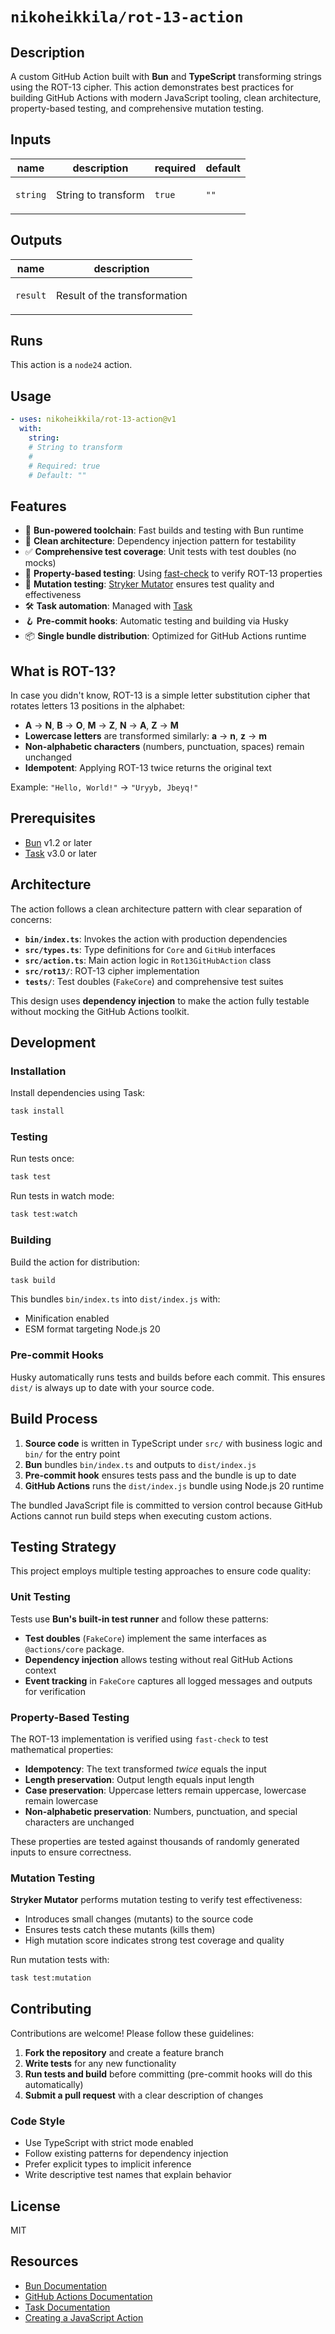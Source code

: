 # `nikoheikkila/rot-13-action`

<!-- action-docs-all source="action.yml" project="nikoheikkila/rot-13-action" version="v1" -->
## Description

A custom GitHub Action built with **Bun** and **TypeScript** transforming strings using the ROT-13 cipher.
This action demonstrates best practices for building GitHub Actions with modern JavaScript tooling,
clean architecture, property-based testing, and comprehensive mutation testing.


## Inputs

| name | description | required | default |
| --- | --- | --- | --- |
| `string` | <p>String to transform</p> | `true` | `""` |


## Outputs

| name | description |
| --- | --- |
| `result` | <p>Result of the transformation</p> |


## Runs

This action is a `node24` action.

## Usage

```yaml
- uses: nikoheikkila/rot-13-action@v1
  with:
    string:
    # String to transform
    #
    # Required: true
    # Default: ""
```
<!-- action-docs-all source="action.yml" project="nikoheikkila/rot-13-action" version="v1" -->

## Features

- 🚀 **Bun-powered toolchain**: Fast builds and testing with Bun runtime
- 📐 **Clean architecture**: Dependency injection pattern for testability
- ✅ **Comprehensive test coverage**: Unit tests with test doubles (no mocks)
- 🧪 **Property-based testing**: Using [fast-check](https://fast-check.dev) to verify ROT-13 properties
- 🦠 **Mutation testing**: [Stryker Mutator](https://stryker-mutator.io) ensures test quality and effectiveness
- 🛠️ **Task automation**: Managed with [Task](https://taskfile.dev)
- 🪝 **Pre-commit hooks**: Automatic testing and building via Husky
- 📦 **Single bundle distribution**: Optimized for GitHub Actions runtime

## What is ROT-13?

In case you didn't know, ROT-13 is a simple letter substitution cipher that rotates letters 13 positions in the alphabet:

- **A** → **N**, **B** → **O**, **M** → **Z**, **N** → **A**, **Z** → **M**
- **Lowercase letters** are transformed similarly: **a** → **n**, **z** → **m**
- **Non-alphabetic characters** (numbers, punctuation, spaces) remain unchanged
- **Idempotent**: Applying ROT-13 twice returns the original text

Example: `"Hello, World!"` → `"Uryyb, Jbeyq!"`

## Prerequisites

- [Bun](https://bun.sh/) v1.2 or later
- [Task](https://taskfile.dev/) v3.0 or later

## Architecture

The action follows a clean architecture pattern with clear separation of concerns:

- **`bin/index.ts`**: Invokes the action with production dependencies
- **`src/types.ts`**: Type definitions for `Core` and `GitHub` interfaces
- **`src/action.ts`**: Main action logic in `Rot13GitHubAction` class
- **`src/rot13/`**: ROT-13 cipher implementation
- **`tests/`**: Test doubles (`FakeCore`) and comprehensive test suites

This design uses **dependency injection** to make the action fully testable without mocking the GitHub Actions toolkit.

## Development

### Installation

Install dependencies using Task:

```sh
task install
```

### Testing

Run tests once:

```sh
task test
```

Run tests in watch mode:

```sh
task test:watch
```

### Building

Build the action for distribution:

```sh
task build
```

This bundles `bin/index.ts` into `dist/index.js` with:
- Minification enabled
- ESM format targeting Node.js 20

### Pre-commit Hooks

Husky automatically runs tests and builds before each commit. This ensures `dist/` is always up to date with your source code.

## Build Process

1. **Source code** is written in TypeScript under `src/` with business logic and `bin/` for the entry point
2. **Bun** bundles `bin/index.ts` and outputs to `dist/index.js`
3. **Pre-commit hook** ensures tests pass and the bundle is up to date
4. **GitHub Actions** runs the `dist/index.js` bundle using Node.js 20 runtime

The bundled JavaScript file is committed to version control because GitHub Actions cannot run build steps when executing custom actions.

## Testing Strategy

This project employs multiple testing approaches to ensure code quality:

### Unit Testing

Tests use **Bun's built-in test runner** and follow these patterns:

- **Test doubles** (`FakeCore`) implement the same interfaces as `@actions/core` package.
- **Dependency injection** allows testing without real GitHub Actions context
- **Event tracking** in `FakeCore` captures all logged messages and outputs for verification

### Property-Based Testing

The ROT-13 implementation is verified using `fast-check` to test mathematical properties:

- **Idempotency**: The text transformed _twice_ equals the input
- **Length preservation**: Output length equals input length
- **Case preservation**: Uppercase letters remain uppercase, lowercase remain lowercase
- **Non-alphabetic preservation**: Numbers, punctuation, and special characters are unchanged

These properties are tested against thousands of randomly generated inputs to ensure correctness.

### Mutation Testing

**Stryker Mutator** performs mutation testing to verify test effectiveness:

- Introduces small changes (mutants) to the source code
- Ensures tests catch these mutants (kills them)
- High mutation score indicates strong test coverage and quality

Run mutation tests with:

```sh
task test:mutation
```

## Contributing

Contributions are welcome! Please follow these guidelines:

1. **Fork the repository** and create a feature branch
2. **Write tests** for any new functionality
3. **Run tests and build** before committing (pre-commit hooks will do this automatically)
4. **Submit a pull request** with a clear description of changes

### Code Style

- Use TypeScript with strict mode enabled
- Follow existing patterns for dependency injection
- Prefer explicit types to implicit inference
- Write descriptive test names that explain behavior

## License

MIT

## Resources

- [Bun Documentation](https://bun.sh/docs)
- [GitHub Actions Documentation](https://docs.github.com/en/actions)
- [Task Documentation](https://taskfile.dev)
- [Creating a JavaScript Action](https://docs.github.com/en/actions/creating-actions/creating-a-javascript-action)
